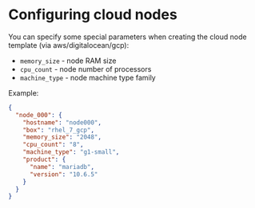 # Configuring cloud nodes

You can specify some special parameters when creating the cloud node template (via aws/digitalocean/gcp):
- `memory_size` - node RAM size
- `cpu_count` - node number of processors
- `machine_type` - node machine type family

Example:
```json
{
  "node_000": {
    "hostname": "node000",
    "box": "rhel_7_gcp",
    "memory_size": "2048",
    "cpu_count": "8",
    "machine_type": "g1-small",
    "product": {
      "name": "mariadb",
      "version": "10.6.5"
    }
  }
}
```
